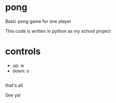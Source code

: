 # pong
Basic pong game for one player

This code is written in python as my school project



# controls
- up:   w
- down: s


##
that's all

See ya!
